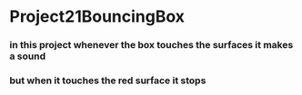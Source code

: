 # Project21BouncingBox

### in this project whenever the box touches the surfaces it makes a sound

### but when it touches the red surface it stops 

